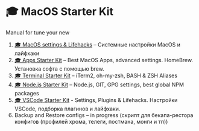 # 🎓 MacOS Starter Kit
Manual for tune your new 

1. [🎓 MacOS settings & Lifehacks](./macos-settings.md) – Системные настройки MacOS и лайфхаки
2. [🎓 Apps Starter Kit](./apps.md) – Best MacOS Apps, advanced settings. HomeBrew. Установка софта с помощью brew.
3. [🎓 Terminal Starter Kit](https://github.com/isuvorov/bash) – iTerm2, oh-my-zsh, BASH & ZSH Aliases
4. [🎓 Node.js Starter Kit](./nodejs.md) – Node.js, GIT, GPG settings, best global NPM packages
5. [🎓 VSCode Starter Kit](./vscode.md) - Settings, Plugins & Lifehacks. Настройки VSCode, подборка плагинов и лайфхаки.
6. Backup and Restore configs – in progress (скрипт для бекапа-рестора конфигов  (профилей хрома, телеги, постмана, монги и тп))